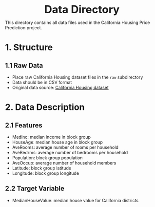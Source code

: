 <div style="font-size:2.5em; font-weight:bold; text-align:center; margin-top:20px;">Data Directory</div>

This directory contains all data files used in the California Housing Price Prediction project.

# 1. Structure

## 1.1 Raw Data
- Place raw California Housing dataset files in the `raw` subdirectory
- Data should be in CSV format
- Original data source: [California Housing dataset](https://scikit-learn.org/stable/datasets/real_world.html#california-housing-dataset)

# 2. Data Description

## 2.1 Features
- MedInc: median income in block group
- HouseAge: median house age in block group
- AveRooms: average number of rooms per household
- AveBedrms: average number of bedrooms per household
- Population: block group population
- AveOccup: average number of household members
- Latitude: block group latitude
- Longitude: block group longitude

## 2.2 Target Variable
- MedianHouseValue: median house value for California districts 